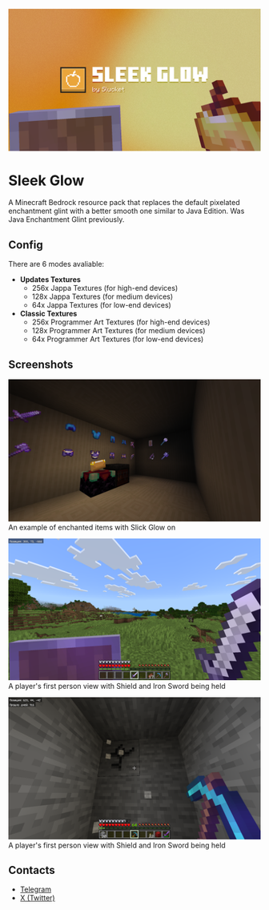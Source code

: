 ![Banner image](banner.png)
# Sleek Glow
A Minecraft Bedrock resource pack that replaces the default pixelated enchantment glint with a better smooth one similar to Java Edition.
Was Java Enchantment Glint previously.

## Config
There are 6 modes avaliable:
- **Updates Textures**
  - 256x Jappa Textures (for high-end devices)
  - 128x Jappa Textures (for medium devices)
  - 64x Jappa Textures (for low-end devices)
- **Classic Textures**
  - 256x Programmer Art Textures (for high-end devices)
  - 128x Programmer Art Textures (for medium devices)
  - 64x Programmer Art Textures (for low-end devices)

## Screenshots
![An example of enchanted items with Slick Glow on](preview1.png)
An example of enchanted items with Slick Glow on

![A player's first person view with Shield and Iron Sword being held](preview2.png)
A player's first person view with Shield and Iron Sword being held

![A player's first person of mining a stone with a Diamond Pickaxe](preview3.png)
A player's first person view with Shield and Iron Sword being held


## Contacts
- [Telegram](https://t.me/Slucket) 
- [X (Twitter)](https://x.com/Sluck_et)
